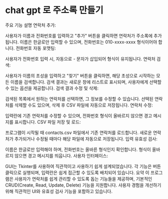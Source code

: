 # chat gpt 로 주소록 만들기

주요 기능 설명
연락처 추가:

사용자가 이름과 전화번호를 입력하고 "추가" 버튼을 클릭하면 연락처가 주소록에 추가됩니다.
이름은 한글로만 입력할 수 있으며, 전화번호는 010-xxxx-xxxx 형식이어야 합니다.
전화번호 자동 포맷팅:

사용자가 전화번호 입력 시, 자동으로 - 문자가 삽입되어 형식이 유지됩니다.
연락처 검색:

사용자가 이름의 초성을 입력하고 "찾기" 버튼을 클릭하면, 해당 초성으로 시작하는 모든 이름을 검색합니다.
검색 결과는 새로운 창에 리스트로 표시되며, 사용자에게 선택할 수 있는 옵션을 제공합니다.
검색 결과 수정 및 삭제:

검색된 목록에서 원하는 연락처를 선택하면, 그 정보를 수정할 수 있습니다.
선택된 연락처를 삭제할 수도 있으며, 삭제 후 CSV 파일에 자동으로 저장됩니다.
연락처 수정:

입력란에 기존 연락처를 수정할 수 있으며, 전화번호 형식이 올바르지 않으면 경고 메시지를 표시합니다.
CSV 파일 저장 및 로드:

프로그램이 시작될 때 contacts.csv 파일에서 기존 연락처를 로드합니다.
새로운 연락처가 추가되거나 수정될 때마다 해당 파일에 자동으로 저장됩니다.
입력 유효성 검사:

이름은 한글로만 입력해야 하며, 전화번호는 올바른 형식인지 확인합니다.
형식이 올바르지 않으면 경고 메시지를 띄웁니다.
사용자 인터페이스:

GUI는 Tkinter를 사용하여 직관적이고 사용하기 쉽게 설계되었습니다.
각 기능은 버튼 클릭으로 실행되며, 입력란은 쉽게 접근할 수 있도록 배치되어 있습니다.
요약
이 프로그램은 사용자가 연락처를 쉽게 관리할 수 있도록 돕는 기능들을 제공하며, 기본적인 CRUD(Create, Read, Update, Delete) 기능을 지원합니다. 사용자 경험을 개선하기 위해 직관적인 UI와 유효성 검사 기능을 포함하고 있습니다.



